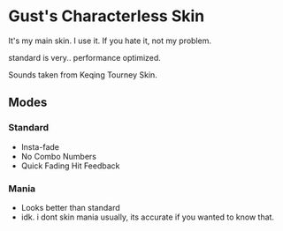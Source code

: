 # Gust's Characterless Skin
It's my main skin. I use it.
If you hate it, not my problem.

standard is very.. performance optimized.

Sounds taken from Keqing Tourney Skin.
## Modes
### Standard
- Insta-fade
- No Combo Numbers
- Quick Fading Hit Feedback
### Mania
- Looks better than standard
- idk. i dont skin mania usually, its accurate if you wanted to know that.
